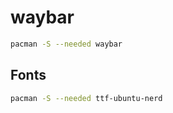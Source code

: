 # waybar

```sh
pacman -S --needed waybar
```

## Fonts

```sh
pacman -S --needed ttf-ubuntu-nerd
```
